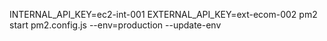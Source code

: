 INTERNAL_API_KEY=ec2-int-001 EXTERNAL_API_KEY=ext-ecom-002  pm2 start pm2.config.js --env=production --update-env